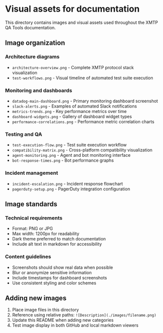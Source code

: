 # Visual assets for documentation

This directory contains images and visual assets used throughout the XMTP QA Tools documentation.

## Image organization

### Architecture diagrams

- `architecture-overview.png` - Complete XMTP protocol stack visualization
- `test-workflows.png` - Visual timeline of automated test suite execution

### Monitoring and dashboards

- `datadog-main-dashboard.png` - Primary monitoring dashboard screenshot
- `slack-alerts.png` - Examples of automated Slack notifications
- `metrics-trends.png` - Key performance metrics over time
- `dashboard-widgets.png` - Gallery of dashboard widget types
- `performance-correlations.png` - Performance metric correlation charts

### Testing and QA

- `test-execution-flow.png` - Test suite execution workflow
- `compatibility-matrix.png` - Cross-platform compatibility visualization
- `agent-monitoring.png` - Agent and bot monitoring interface
- `bot-response-times.png` - Bot performance graphs

### Incident management

- `incident-escalation.png` - Incident response flowchart
- `pagerduty-setup.png` - PagerDuty integration configuration

## Image standards

### Technical requirements

- Format: PNG or JPG
- Max width: 1200px for readability
- Dark theme preferred to match documentation
- Include alt text in markdown for accessibility

### Content guidelines

- Screenshots should show real data when possible
- Blur or anonymize sensitive information
- Include timestamps for dashboard screenshots
- Use consistent styling and color schemes

## Adding new images

1. Place image files in this directory
2. Reference using relative paths: `![Description](./images/filename.png)`
3. Update this README when adding new categories
4. Test image display in both GitHub and local markdown viewers
